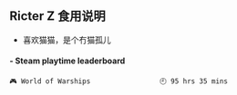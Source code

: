 ## Ricter Z 食用说明
- 喜欢猫猫，是个冇猫孤儿

<!-- steam-box start -->
#### - Steam playtime leaderboard
```text
🎮 World of Warships                 🕘 95 hrs 35 mins
```
<!-- Powered by https://github.com/YouEclipse/steam-box . -->
<!-- steam-box end -->
